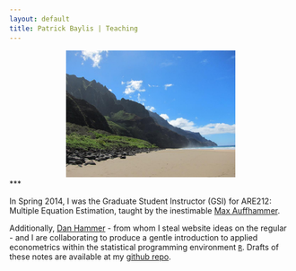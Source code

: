 ```yaml
---
layout: default
title: Patrick Baylis | Teaching
---
```


<center>
<img src="images/napalibeach.jpg" alt="Na Pali Coast" width="60%" height="60%" class="shadow" />
</center>
***

In Spring 2014, I was the Graduate Student Instructor (GSI) for ARE212: Multiple Equation Estimation, taught by the inestimable [Max Auffhammer](http://are.berkeley.edu/~auffhammer/Maximilian_Auffhammer/Welcome.html). 

Additionally, [Dan Hammer](http://www.danham.me/r/) - from whom I steal website ideas on the regular - and I are collaborating to produce a gentle introduction to applied econometrics within the statistical programming environment [`R`](http://www.r-project.org/). Drafts of these notes are available at my [github repo](http://www.github.com/pbaylis/ARE212). 
